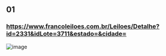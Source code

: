 ## 01 
### https://www.francoleiloes.com.br/Leiloes/Detalhe?id=2331&idLote=3711&estado=&cidade=

![image](https://github.com/Apiraja/U.Move_Captacao/assets/137231287/47384c39-1552-4a15-8327-0b34a7538b1c)

